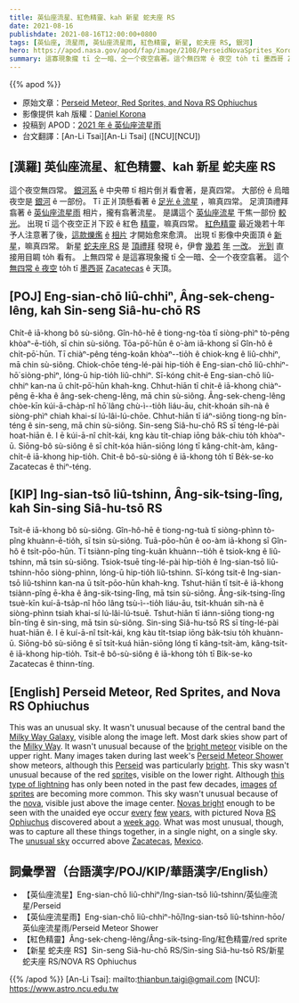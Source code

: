 ```yaml
---
title: 英仙座流星、紅色精靈、kah 新星 蛇夫座 RS
date: 2021-08-16
publishdate: 2021-08-16T12:00:00+0800
tags: [英仙座, 流星雨, 英仙座流星雨, 紅色精靈, 新星, 蛇夫座 RS, 銀河]
hero: https://apod.nasa.gov/apod/fap/image/2108/PerseidNovaSprites_Korona_960.jpg
summary: 這寡現象攏 tī 仝一暗、仝一个夜空翕著。這个無四常 ê 夜空 to̍h tī 墨西哥 Zacatecas ê 天頂。
---
```


{{% apod %}}

- 原始文章：[Perseid Meteor, Red Sprites, and Nova RS Ophiuchus](https://apod.nasa.gov/apod/ap210816.html)
- 影像提供 kah 版權：[Daniel Korona](mailto:dakoko_minera@live.com.ar)
- 投稿到 APOD：[2021 年 ê 英仙座流星雨](https://www.facebook.com/media/set/?vanity=APOD.Sky&set=a.3855532511217606)
- 台文翻譯：[An-Li Tsai][An-Li Tsai] ([NCU][NCU])

## [漢羅] 英仙座流星、紅色精靈、kah 新星 蛇夫座 RS
這个夜空無四常。
[銀河系][Milky Way Galaxy] ê 中央帶 tī 相片倒爿看會著，是真四常。
大部份 ê 烏暗夜空是 [銀河][Milky Way] ê 一部份。
Tī 正爿頂懸看著 ê [足光 ê 流星][bright meteor] ，嘛真四常。
足濟頂禮拜翕著 ê [英仙座流星雨][Perseid Meteor Shower] 相片，攏有翕著流星。
是講這个 [英仙座流星][Perseid t] 干焦一部份 [較光][bright t]。
出現 tī 這个夜空正爿下跤 ê 紅色 [精靈][sprite]，嘛真四常。
[紅色精靈][sprites] 最近幾若十年予人注意著了後，[這款爍爁][this type of lightning] [ê][of t] [相片][images] 才開始愈來愈濟。
出現 tī 影像中央面頂 ê [新星][nova]，嘛真四常。
新星 [蛇夫座 RS][RS Ophiuchus] 是 [頂禮拜][week ago] 發現 ê，伊會 [幾若][few] [年][years] [一改][every t]。
[光到][Novas bright] 直接用目睭 to̍h 看有。
上無四常 ê 是這寡現象攏 tī 仝一暗、仝一个夜空翕著。
這个 [無四常 ê 夜空][unusual sky] to̍h tī [墨西哥][Mexico] [Zacatecas][Zacatecas] ê 天頂。





## [POJ] Eng-sian-chō liû-chhiⁿ, Âng-sek-cheng-lêng, kah Sin-seng Siâ-hu-chō RS
Chi̍t-ê iā-khong bô sù-siông.
Gîn-hô-hē ê tiong-ng-tòa tī siòng-phìⁿ tò-pêng khòaⁿ-ē-tio̍h, sī chin sù-siông.
Tōa-pō͘-hūn ê o͘-àm iā-khong sī Gîn-hô ê chi̍t-pō͘-hūn.
Tī chiàⁿ-pêng téng-koân khòaⁿ--tio̍h ê chiok-kng ê liû-chhiⁿ, mā chin sù-siông.
Chiok-chōe téng-lé-pài hip-tio̍h ê Eng-sian-chō liû-chhiⁿ-hō͘ siòng-phìⁿ, lóng-ū hip-tio̍h liû-chhiⁿ.
Sī-kóng chit-ê Eng-sian-chō liû-chhiⁿ kan-na ū chi̍t-pō͘-hūn khah-kng.
Chhut-hiān tī chit-ê iā-khong chiàⁿ-pêng ē-kha ê âng-sek-cheng-lêng, mā chin sù-siông.
Âng-sek-cheng-lêng chòe-kīn kúi-ā-cha̍p-nî hō͘ lâng chù-ì--tio̍h liáu-āu, chit-khoán sih-nà ê siòng-phìⁿ chiah khai-sí lú-lâi-lú-chōe.
Chhut-hiān tī iáⁿ-siōng tiong-ng bīn-téng ê sin-seng, mā chin sù-siông.
Sin-seng Siâ-hu-chō RS sī téng-lé-pài hoat-hiān ê.
I ē kúi-ā-nî chi̍t-kái, kng kàu ti̍t-chiap iōng ba̍k-chiu to̍h khòaⁿ-ū.
Siōng-bô sù-siông ê sī chi̍t-kóa hiān-siōng lóng tī kâng-chi̍t-àm, kâng-chi̍t-ê iā-khong hip-tio̍h.
Chit-ê bô-sù-siông ê iā-khong to̍h tī Be̍k-se-ko Zacatecas ê thiⁿ-téng.


## [KIP] Ing-sian-tsō liû-tshinn, Âng-sik-tsing-lîng, kah Sin-sing Siâ-hu-tsō RS
Tsi̍t-ê iā-khong bô sù-siông.
Gîn-hô-hē ê tiong-ng-tuà tī siòng-phìnn tò-pîng khuànn-ē-tio̍h, sī tsin sù-siông.
Tuā-pōo-hūn ê oo-àm iā-khong sī Gîn-hô ê tsi̍t-pōo-hūn.
Tī tsiànn-pîng tíng-kuân khuànn--tio̍h ê tsiok-kng ê liû-tshinn, mā tsin sù-siông.
Tsiok-tsuē tíng-lé-pài hip-tio̍h ê Ing-sian-tsō liû-tshinn-hōo siòng-phìnn, lóng-ū hip-tio̍h liû-tshinn.
Sī-kóng tsit-ê Ing-sian-tsō liû-tshinn kan-na ū tsi̍t-pōo-hūn khah-kng.
Tshut-hiān tī tsit-ê iā-khong tsiànn-pîng ē-kha ê âng-sik-tsing-lîng, mā tsin sù-siông.
Âng-sik-tsing-lîng tsuè-kīn kuí-ā-tsa̍p-nî hōo lâng tsù-ì--tio̍h liáu-āu, tsit-khuán sih-nà ê siòng-phìnn tsiah khai-sí lú-lâi-lú-tsuē.
Tshut-hiān tī iánn-siōng tiong-ng bīn-tíng ê sin-sing, mā tsin sù-siông.
Sin-sing Siâ-hu-tsō RS sī tíng-lé-pài huat-hiān ê.
I ē kuí-ā-nî tsi̍t-kái, kng kàu ti̍t-tsiap iōng ba̍k-tsiu to̍h khuànn-ū.
Siōng-bô sù-siông ê sī tsi̍t-kuá hiān-siōng lóng tī kâng-tsi̍t-àm, kâng-tsi̍t-ê iā-khong hip-tio̍h.
Tsit-ê bô-sù-siông ê iā-khong to̍h tī Bi̍k-se-ko Zacatecas ê thinn-tíng.



## [English] Perseid Meteor, Red Sprites, and Nova RS Ophiuchus
This was an unusual sky.
It wasn't unusual because of the central band the [Milky Way Galaxy][Milky Way Galaxy], visible along the image left.
Most dark skies show part of the [Milky Way][Milky Way].
It wasn't unusual because of the [bright meteor][bright meteor] visible on the upper right.
Many images taken during last week's [Perseid Meteor Shower][Perseid Meteor Shower] show meteors, although this [Perseid][Perseid e] was particularly [bright][bright e].
This sky wasn't unusual because of the red [sprite][sprite]s, visible on the lower right.
Although [this type of lightning][this type of lightning] has only been noted in the past few decades, [images][images] [of][of e] [sprites][sprites] are becoming more common.
This sky wasn't unusual because of the [nova][nova], visible just above the image center.
[Novas bright][Novas bright] enough to be seen with the unaided eye occur [every][every e] [few][few] [years][years], with pictured Nova [RS Ophiuchus][RS Ophiuchus] discovered about a [week ago][week ago].
What was most unusual, though, was to capture all these things together, in a single night, on a single sky.
The [unusual sky][unusual sky] occurred above [Zacatecas][Zacatecas], [Mexico][Mexico].



## 詞彙學習（台語漢字/POJ/KIP/華語漢字/English）
- 【英仙座流星】Eng-sian-chō liû-chhiⁿ/Ing-sian-tsō liû-tshinn/英仙座流星/Perseid
- 【英仙座流星雨】Eng-sian-chō liû-chhiⁿ-hō͘/Ing-sian-tsō liû-tshinn-hōo/英仙座流星雨/Perseid Meteor Shower
- 【紅色精靈】Âng-sek-cheng-lêng/Âng-sik-tsing-lîng/紅色精靈/red sprite
- 【新星 蛇夫座 RS】Sin-seng Siâ-hu-chō RS/Sin-sing Siâ-hu-tsō RS/新星 蛇夫座 RS/NOVA RS Ophiuchus

{{% /apod %}}
[An-Li Tsai]: mailto:thianbun.taigi@gmail.com
[NCU]: https://www.astro.ncu.edu.tw

[Milky Way Galaxy]:http://www.atlasoftheuniverse.com/galaxy.html
[Milky Way]:https://imagine.gsfc.nasa.gov/science/objects/milkyway1.html
[bright meteor]:https://apod.nasa.gov/apod/ap081125.html
[Perseid Meteor Shower]:https://en.wikipedia.org/wiki/Perseids
[Perseid e]:https://apod.nasa.gov/apod/ap210803.html
[Perseid t]:https://apod.tw/daily/20210803/
[bright e]:https://apod.nasa.gov/apod/ap210814.html
[bright t]:https://apod.tw/daily/20210814/
[sprite]:https://en.wikipedia.org/wiki/Sprite_(lightning)
[this type of lightning]:https://earthsky.org/earth/definition-what-are-lightning-sprites/
[images]:https://apod.nasa.gov/apod/ap191008.html
[of e]:https://apod.nasa.gov/apod/ap210330.html
[of t]:https://apod.tw/daily/20210330/
[sprites]:https://apod.nasa.gov/apod/ap150821.html
[nova]:https://en.wikipedia.org/wiki/Nova
[Novas bright]:https://apod.nasa.gov/apod/ap060726.html
[every e]:https://apod.nasa.gov/apod/ap210607.html
[every t]:https://apod.tw/daily/20210607/
[few]:https://apod.nasa.gov/apod/ap180325.html
[years]:https://apod.nasa.gov/apod/ap150325.html
[RS Ophiuchus]:https://en.wikipedia.org/wiki/RS_Ophiuchi
[week ago]:http://ooruri.kusastro.kyoto-u.ac.jp/mailarchive/vsnet-alert/26131
[unusual sky]:https://media.istockphoto.com/photos/egyptian-mau-cat-amazed-picture-id494955611?s=612x612
[Zacatecas]:https://youtu.be/JiIIAFeW56E
[Mexico]:https://en.wikipedia.org/wiki/Mexico

